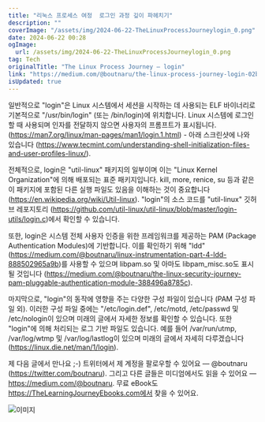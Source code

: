 ```yaml
---
title: "리눅스 프로세스 여정  로그인 과정 깊이 파헤치기"
description: ""
coverImage: "/assets/img/2024-06-22-TheLinuxProcessJourneylogin_0.png"
date: 2024-06-22 00:28
ogImage: 
  url: /assets/img/2024-06-22-TheLinuxProcessJourneylogin_0.png
tag: Tech
originalTitle: "The Linux Process Journey — login"
link: "https://medium.com/@boutnaru/the-linux-process-journey-login-02b6d83ab6c5"
isUpdated: true
---
```






일반적으로 "login"은 Linux 시스템에서 세션을 시작하는 데 사용되는 ELF 바이너리로 기본적으로 "/usr/bin/login" (또는 /bin/login)에 위치합니다. Linux 시스템에 로그인할 때 사용되며 인자를 전달하지 않으면 사용자의 프롬프트가 표시됩니다. (https://man7.org/linux/man-pages/man1/login.1.html) - 아래 스크린샷에 나와 있습니다 (https://www.tecmint.com/understanding-shell-initialization-files-and-user-profiles-linux/).

전체적으로, login은 "util-linux" 패키지의 일부이며 이는 "Linux Kernel Organization"에 의해 배포되는 표준 패키지입니다. kill, more, renice, su 등과 같은 이 패키지에 포함된 다른 실행 파일도 있음을 이해하는 것이 중요합니다 (https://en.wikipedia.org/wiki/Util-linux). "login"의 소스 코드를 "util-linux" 깃허브 레포지토리 (https://github.com/util-linux/util-linux/blob/master/login-utils/login.c)에서 확인할 수 있습니다.

또한, login은 시스템 전체 사용자 인증을 위한 프레임워크를 제공하는 PAM (Package Authentication Modules)에 기반합니다. 이를 확인하기 위해 "ldd" (https://medium.com/@boutnaru/linux-instrumentation-part-4-ldd-888502965a9b)를 사용할 수 있으며 libpam.so 및 아마도 libpam_misc.so도 표시될 것입니다 (https://medium.com/@boutnaru/the-linux-security-journey-pam-pluggable-authentication-module-388496a8785c).

마지막으로, "login"의 동작에 영향을 주는 다양한 구성 파일이 있습니다 (PAM 구성 파일 외). 이러한 구성 파일 중에는 "/etc/login.def", /etc/motd, /etc/passwd 및 /etc/nologin이 있으며 미래의 글에서 자세한 정보를 확인할 수 있습니다. 또한 "login"에 의해 처리되는 로그 기반 파일도 있습니다. 예를 들어 /var/run/utmp, /var/log/wtmp 및 /var/log/lastlog이 있으며 미래의 글에서 자세히 다루겠습니다 (https://linux.die.net/man/1/login).

<div class="content-ad"></div>

제 다음 글에서 만나요 ;-) 트위터에서 제 계정을 팔로우할 수 있어요 — @boutnaru (https://twitter.com/boutnaru). 그리고 다른 글들은 미디엄에서도 읽을 수 있어요 — https://medium.com/@boutnaru. 무료 eBook도 https://TheLearningJourneyEbooks.com에서 찾을 수 있어요.

![이미지](/assets/img/2024-06-22-TheLinuxProcessJourneylogin_0.png)